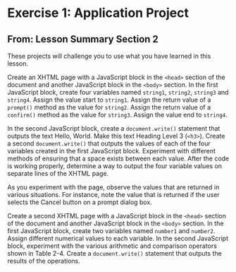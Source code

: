 # Exercise 1: Application Project

## From: Lesson Summary Section 2

These projects will challenge you to use what you have learned in this lesson.

Create an XHTML page with a JavaScript block in the `<head>` section of the document
and another JavaScript block in the `<body>` section. In the first JavaScript block, create
four variables named `string1`, `string2`, `string3` and `string4`. Assign the value start
to `string1`. Assign the return value of a `prompt()` method as the value for `string2`. Assign
the return value of a `confirm()` method as the value for `string3`. Assign the value end
to `string4`.

In the second JavaScript block, create a `document.write()` statement that outputs the
text Hello, World. Make this text Heading Level 3 (`<h3>`). Create a
second `document.write()` that outputs the values of each of the four variables created in
the first JavaScript block. Experiment with different methods of ensuring that a space
exists between each value. After the code is working properly, determine a way to
output the four variable values on separate lines of the XHTML page.

As you experiment with the page, observe the values that are returned in various
situations. For instance, note the value that is returned if the user selects the Cancel
button on a prompt dialog box.

Create a second XHTML page with a JavaScript block in the `<head>` section of the
document and another JavaScript block in the `<body>` section. In the first JavaScript
block, create two variables named `number1` and `number2`. Assign different numerical values
to each variable. In the second JavaScript block, experiment with the various arithmetic
and comparison operators shown in Table 2-4. Create a `document.write()` statement that
outputs the results of the operations.



